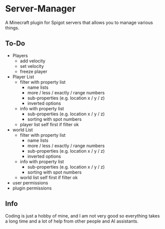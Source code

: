 # Server-Manager
A Minecraft plugin for Spigot servers that allows you to manage various things.

## To-Do
- Players
  - add velocity
  - set velocity
  - freeze player
- Player List
  - filter with property list
    - name lists
    - more / less / exactly / range numbers
    - sub-properties (e.g. location x / y / z)
    - inverted options
  - info with property list
    - sub-properties (e.g. location x / y / z)
    - sorting with spot numbers
  - player list self first if filter ok
- world List
  - filter with property list
    - name lists
    - more / less / exactly / range numbers
    - sub-properties (e.g. location x / y / z)
    - inverted options
  - info with property list
    - sub-properties (e.g. location x / y / z)
    - sorting with spot numbers
  - world list self first if filter ok
- user permissions
- plugin permissions

## Info
Coding is just a hobby of mine, and I am not very good so everything takes a long time and a lot of help from other people and AI assistants.